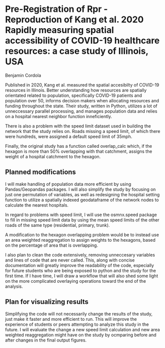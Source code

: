 # Pre-Registration of Rpr - Reproduction of Kang et al. 2020 Rapidly measuring spatial accessibility of COVID-19 healthcare resources: a case study of Illinois, USA
Benjamin Cordola 


Published in 2020, Kang et al. measured the spatial accesibilty of COVID-19 resources in Illinois. Better understanding how resources are spatially orientated related to population, specifically COVID-19 patients and population over 50, informs decision makers when allocating resources and funding throughout the state. Their study, written in Python, utilizes a lot of unneccessary parallel processing, and manages population data and relies on a hospital nearest neighbor function inneficiently. 

There is also a problem with the speed limit dataset used in building the network that the study relies on. Roads missing a speed limit, of which there were hundreds, were assigned a default speed limit of 35mph. 

Finally, the original study has a function called overlap_calc which, if the hexagon is more than 50% overlapping with that catchment, assigns the weight of a hospital catchment to the hexagon.

## Planned modifications

I will make handling of population data more efficient by using Pandas/Geopandas packages. I will also simplify the study by focusing on just one permutation of variables, as well as redesigning the hospital setting function to utilize a spatially indexed geodataframe of the network nodes to calculate the nearest hospitals. 

In regard to problems with speed limit, I will use the osmnx.speed package to fill in missing speed limit data by using the mean speed limits of the other roads of the same type (residential, primary, trunk).

A modification to the hexagon overlapping problem would be to instead use an area weighted reaggregation to assign weights to the hexagons, based on the percentage of area that is overlapping.

I also plan to clean the code extensively, removing unneccesary variables and lines of code that are never called. This, along with concise documentation will greatly improve the readability of the code, especially for future students who are being exposed to python and the study for the first time. If I have time, I will draw a workflow that will also shed some light on the more complicated overlaying operations toward the end of the analysis. 

## Plan for visualizing results

Simplifying the code will not necessarily change the results of the study, just make it faster and more efficient to run. This will improve the experience of students or peers attempting to analyze this study in the future. 
I will evaluate the change a new speed limit calculation and new area weighted reaggregation might have on the study by ocmparing before and after changes in the final output figures. 
